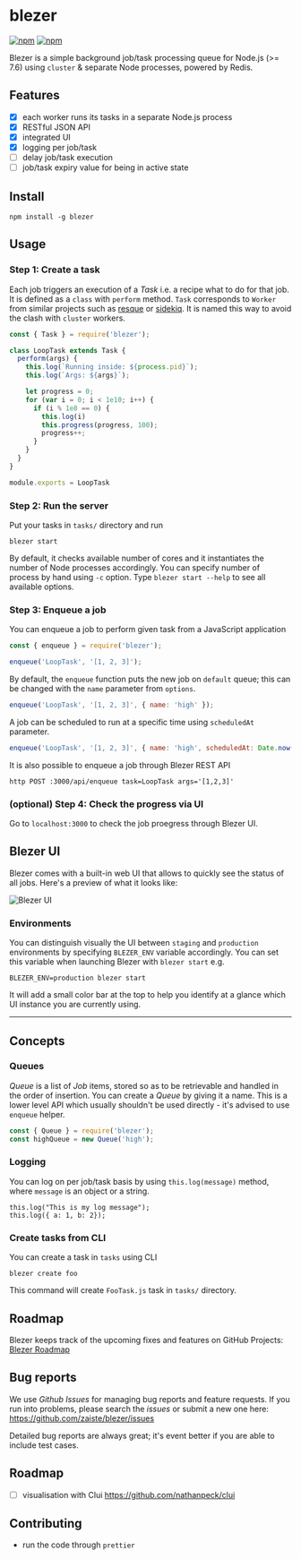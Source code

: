 # blezer 

[![npm](https://img.shields.io/npm/v/blezer.svg)](https://www.npmjs.com/package/blezer)
[![npm](https://img.shields.io/npm/dm/blezer.svg)](https://www.npmjs.com/package/blezer)

Blezer is a simple background job/task processing queue for Node.js (>= 7.6) using `cluster` & separate Node processes, powered by Redis.

## Features 

- [x] each worker runs its tasks in a separate Node.js process
- [x] RESTful JSON API
- [x] integrated UI
- [x] logging per job/task
- [ ] delay job/task execution
- [ ] job/task expiry value for being in active state

## Install

    npm install -g blezer

## Usage 

### Step 1: Create a task

Each job triggers an execution of a *Task* i.e. a recipe what to do for that job. It is defined as a `class` with `perform` method. `Task` corresponds to `Worker` from similar projects such as [resque][1] or [sidekiq][2]. It is named this way to avoid the clash with `cluster` workers.

```js
const { Task } = require('blezer');  

class LoopTask extends Task {
  perform(args) {
    this.log(`Running inside: ${process.pid}`);
    this.log(`Args: ${args}`);

    let progress = 0;
    for (var i = 0; i < 1e10; i++) {
      if (i % 1e8 == 0) {
        this.log(i)
        this.progress(progress, 100);
        progress++;
      }
    }
  }
}

module.exports = LoopTask
```

### Step 2: Run the server

Put your tasks in `tasks/` directory and run

    blezer start

By default, it checks available number of cores and it instantiates the number of Node processes accordingly. You can specify number of process by hand using `-c` option. Type `blezer start --help` to see all available options.

### Step 3: Enqueue a job

You can enqueue a job to perform given task from a JavaScript application

```js
const { enqueue } = require('blezer');

enqueue('LoopTask', '[1, 2, 3]');
```

By default, the `enqueue` function puts the new job on `default` queue; this can be changed with the `name` parameter from `options`.

```js
enqueue('LoopTask', '[1, 2, 3]', { name: 'high' });
```

A job can be scheduled to run at a specific time using `scheduledAt` parameter.

```js
enqueue('LoopTask', '[1, 2, 3]', { name: 'high', scheduledAt: Date.now() + Sugar.Number.days(4) });
```

It is also possible to enqueue a job through Blezer REST API

    http POST :3000/api/enqueue task=LoopTask args='[1,2,3]'

### (optional) Step 4: Check the progress via UI

Go to `localhost:3000` to check the job proegress through Blezer UI.

[1]: https://github.com/resque/resque
[2]: https://github.com/mperham/sidekiq

## Blezer UI

Blezer comes with a built-in web UI that allows to quickly see the status of all jobs. Here's a preview of what it looks like:

![Blezer UI](https://github.com/zaiste/blezer/raw/master/blezer-ui.jpg)

### Environments

You can distinguish visually the UI between `staging` and `production` environments by specifying `BLEZER_ENV` variable accordingly. You can set this variable when launching Blezer with `blezer start` e.g.

```
BLEZER_ENV=production blezer start
```

It will add a small color bar at the top to help you identify at a glance which UI instance you are currently using.

---

## Concepts

### Queues

*Queue* is a list of *Job* items, stored so as to be retrievable and handled in the order of insertion. You can create a *Queue* by giving it a name. This is a lower level API which usually shouldn't be used directly - it's advised to use `enqueue` helper. 

```js
const { Queue } = require('blezer');
const highQueue = new Queue('high');
```

### Logging

You can log on per job/task basis by using `this.log(message)` method, where `message` is an object or a string.

```
this.log("This is my log message");
this.log({ a: 1, b: 2});
```

### Create tasks from CLI

You can create a task in `tasks` using CLI

```
blezer create foo
```

This command will create `FooTask.js` task in `tasks/` directory.

## Roadmap

Blezer keeps track of the upcoming fixes and features on GitHub Projects: [Blezer Roadmap](https://github.com/zaiste/blezer/projects/1)

## Bug reports

We use *Github Issues* for managing bug reports and feature requests. If you run
into problems, please search the *issues* or submit a new one here:
https://github.com/zaiste/blezer/issues

Detailed bug reports are always great; it's event better if you are able to
include test cases.

## Roadmap

- [ ] visualisation with Clui https://github.com/nathanpeck/clui

## Contributing

- run the code through `prettier`
